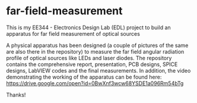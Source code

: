 # far-field-measurement
This is my EE344 - Electronics Design Lab (EDL) project to build an apparatus for far field measurement of optical sources

A physical apparatus has been designed (a couple of pictures of the same are also there in the repository) to measure the far field angular radiation profile of optical sources like LEDs and laser diodes. The repository contains the comprehensive report, presentation, PCB designs, SPICE designs, LabVIEW codes and the final measurements. In addition, the video demonstrating the working of the apparatus can be found here: https://drive.google.com/open?id=0BwXnf3wcw68YSDE1a096Rm54bTg

Thanks!
